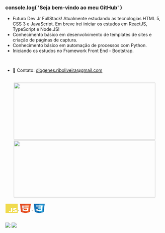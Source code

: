### console.log( 'Seja bem-vindo ao meu GitHub' )

- Futuro Dev Jr FullStack! Atualmente estudando as tecnologias HTML 5, CSS 3 e JavaScript. Em breve irei iniciar os estudos em ReactJS, TypeScript e Node.JS! 
- Conhecimento básico em desenvolvimento de templates de sites e criação de páginas de captura.
- Conhecimento básico em automação de processos com Python.
- Iniciando os estudos no Framework Front End - Bootstrap.

<br>

- 📩 Contato: diogenes.riboliveira@gmail.com

<br>

<div align="center">
  <a href="https://github.com/diogenesOliver">
  <img height="180em" width="450cm" src="https://github-readme-stats.vercel.app/api?username=diogenesOliver&show_icons=true&theme=dark&include_all_commits=true&count_private=true"/>
  <img height="180em" width="450cm" src="https://github-readme-stats.vercel.app/api/top-langs/?username=diogenesOliver&layout=compact&langs_count=7&theme=dark"/>
</div>
  
  <div style="display: inline_block"><br>
  <img align="center" alt="Rafa-Js" height="30" width="40" src="https://raw.githubusercontent.com/devicons/devicon/master/icons/javascript/javascript-plain.svg">
  <img align="center" alt="Rafa-HTML" height="30" width="40" src="https://raw.githubusercontent.com/devicons/devicon/master/icons/html5/html5-original.svg">
  <img align="center" alt="Rafa-CSS" height="30" width="40" src="https://raw.githubusercontent.com/devicons/devicon/master/icons/css3/css3-original.svg">
</div>
  
  ##
  
  <div>
    <a href=https://www.instagram.com/diih__oliver/ target="_blank"><img src="https://img.shields.io/badge/-Instagram-%23E4405F?style=for-the-badge&logo=instagram&logoColor=white" target="_blank"></a>
    <a href="https://www.linkedin.com/in/diogenesriboliveira/" target="_blank"><img src="https://img.shields.io/badge/-LinkedIn-%230077B5?style=for-the-badge&logo=linkedin&logoColor=white" target="_blank"></a> 
    
  </div>
  
